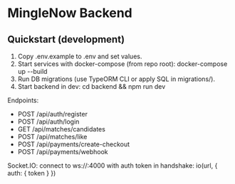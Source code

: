 # MingleNow Backend

## Quickstart (development)

1. Copy .env.example to .env and set values.
2. Start services with docker-compose (from repo root): docker-compose up --build
3. Run DB migrations (use TypeORM CLI or apply SQL in migrations/).
4. Start backend in dev: cd backend && npm run dev

Endpoints:
- POST /api/auth/register
- POST /api/auth/login
- GET /api/matches/candidates
- POST /api/matches/like
- POST /api/payments/create-checkout
- POST /api/payments/webhook

Socket.IO: connect to ws://<host>:4000 with auth token in handshake: io(url, { auth: { token } })